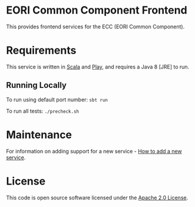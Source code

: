 # EORI Common Component Frontend
 
This provides frontend services for the ECC (EORI Common Component).

# Requirements

This service is written in [Scala](http://www.scala-lang.org/) and [Play](http://playframework.com/), and requires a Java 8 [JRE] to run.

## Running Locally
To run using default port number:
`sbt run`

To run all tests:
`./precheck.sh`

# Maintenance
For information on adding support for a new service - 
[How to add a new service](https://github.com/hmrc/eori-common-component-frontend/wiki/How-to-add-a-new-service).

# License
This code is open source software licensed under the [Apache 2.0 License]("http://www.apache.org/licenses/LICENSE-2.0.html").


